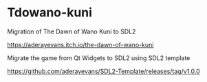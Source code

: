 # Tdowano-kuni
Migration of The Dawn of Wano Kuni to SDL2

https://aderayevans.itch.io/the-dawn-of-wano-kuni

Migrate the game from Qt Widgets to SDL2 using SDL2 template 

https://github.com/aderayevans/SDL2-Template/releases/tag/v1.0.0

